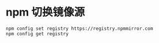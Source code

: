 # npm 切换镜像源

```
npm config set registry https://registry.npmmirror.com
npm config get registry
```
